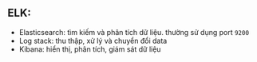 ## ELK:
- Elasticsearch: tìm kiếm và phân tích dữ liệu. thường sử dụng port `9200`
- Log stack: thu thập, xử lý và chuyển đổi data
- Kibana: hiển thị, phân tích, giám sát dữ liệu








